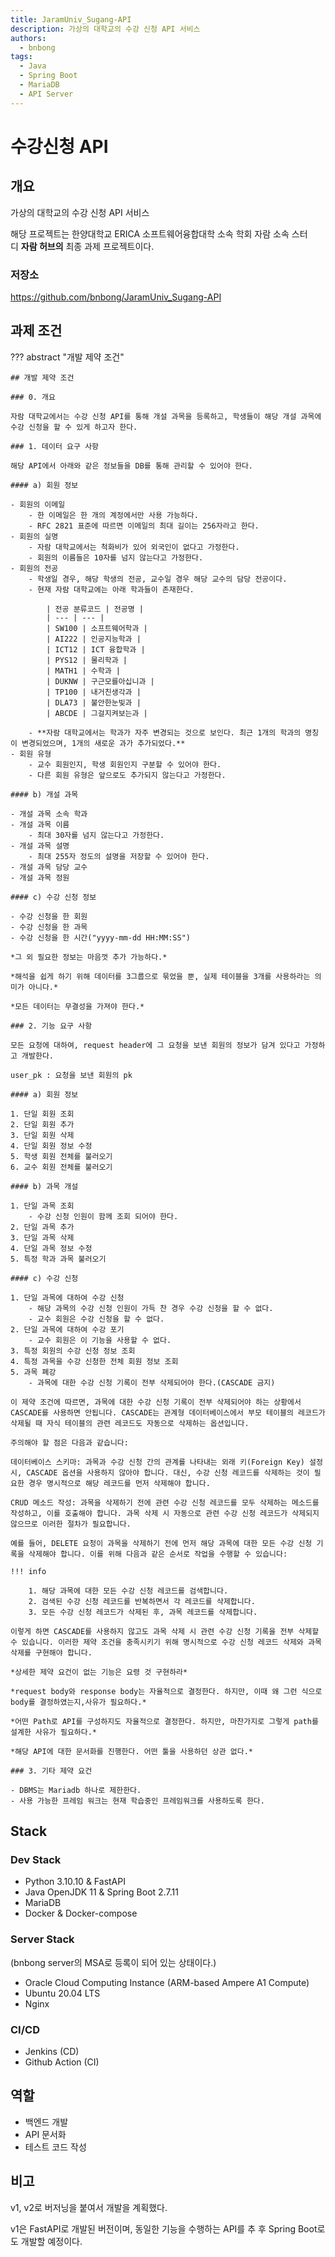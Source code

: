 ```yaml
---
title: JaramUniv_Sugang-API
description: 가상의 대학교의 수강 신청 API 서비스
authors:
  - bnbong
tags:
  - Java
  - Spring Boot
  - MariaDB
  - API Server
---
```


# 수강신청 API

## 개요

가상의 대학교의 수강 신청 API 서비스

해당 프로젝트는 한양대학교 ERICA 소프트웨어융합대학 소속 학회 자람 소속 스터디 **자람 허브의** 최종 과제 프로젝트이다.

### 저장소

<https://github.com/bnbong/JaramUniv_Sugang-API>

## 과제 조건

??? abstract "개발 제약 조건"

    ## 개발 제약 조건

    ### 0. 개요

    자람 대학교에서는 수강 신청 API를 통해 개설 과목을 등록하고, 학생들이 해당 개설 과목에 수강 신청을 할 수 있게 하고자 한다.

    ### 1. 데이터 요구 사항

    해당 API에서 아래와 같은 정보들을 DB를 통해 관리할 수 있어야 한다.

    #### a) 회원 정보

    - 회원의 이메일
        - 한 이메일은 한 개의 계정에서만 사용 가능하다.
        - RFC 2821 표준에 따르면 이메일의 최대 길이는 256자라고 한다.
    - 회원의 실명
        - 자람 대학교에서는 척화비가 있어 외국인이 없다고 가정한다.
        - 회원의 이름들은 10자를 넘지 않는다고 가정한다.
    - 회원의 전공
        - 학생일 경우, 해당 학생의 전공, 교수일 경우 해당 교수의 담당 전공이다.
        - 현재 자람 대학교에는 아래 학과들이 존재한다.

            | 전공 분류코드 | 전공명 |
            | --- | --- |
            | SW100 | 소프트웨어학과 |
            | AI222 | 인공지능학과 |
            | ICT12 | ICT 융합학과 |
            | PYS12 | 물리학과 |
            | MATH1 | 수학과 |
            | DUKNW | 구근모를아십니과 |
            | TP100 | 내거친생각과 |
            | DLA73 | 불안한눈빛과 |
            | ABCDE | 그걸지켜보는과 |

        - **자람 대학교에서는 학과가 자주 변경되는 것으로 보인다. 최근 1개의 학과의 명칭이 변경되었으며, 1개의 새로운 과가 추가되었다.**
    - 회원 유형
        - 교수 회원인지, 학생 회원인지 구분할 수 있어야 한다.
        - 다른 회원 유형은 앞으로도 추가되지 않는다고 가정한다.

    #### b) 개설 과목

    - 개설 과목 소속 학과
    - 개설 과목 이름
        - 최대 30자를 넘지 않는다고 가정한다.
    - 개설 과목 설명
        - 최대 255자 정도의 설명을 저장할 수 있어야 한다.
    - 개설 과목 담당 교수
    - 개설 과목 정원

    #### c) 수강 신청 정보

    - 수강 신청을 한 회원
    - 수강 신청을 한 과목
    - 수강 신청을 한 시간("yyyy-mm-dd HH:MM:SS")

    *그 외 필요한 정보는 마음껏 추가 가능하다.*

    *해석을 쉽게 하기 위해 데이터를 3그룹으로 묶었을 뿐, 실제 테이블을 3개를 사용하라는 의미가 아니다.*

    *모든 데이터는 무결성을 가져야 한다.*

    ### 2. 기능 요구 사항

    모든 요청에 대하여, request header에 그 요청을 보낸 회원의 정보가 담겨 있다고 가정하고 개발한다.

    user_pk : 요청을 보낸 회원의 pk

    #### a) 회원 정보

    1. 단일 회원 조회
    2. 단일 회원 추가
    3. 단일 회원 삭제
    4. 단일 회원 정보 수정
    5. 학생 회원 전체를 불러오기
    6. 교수 회원 전체를 불러오기

    #### b) 과목 개설

    1. 단일 과목 조회
        - 수강 신청 인원이 함께 조회 되어야 한다.
    2. 단일 과목 추가
    3. 단일 과목 삭제
    4. 단일 과목 정보 수정
    5. 특정 학과 과목 불러오기

    #### c) 수강 신청

    1. 단일 과목에 대하여 수강 신청
        - 해당 과목의 수강 신청 인원이 가득 찬 경우 수강 신청을 할 수 없다.
        - 교수 회원은 수강 신청을 할 수 없다.
    2. 단일 과목에 대하여 수강 포기
        - 교수 회원은 이 기능을 사용할 수 없다.
    3. 특정 회원의 수강 신청 정보 조회
    4. 특정 과목을 수강 신청한 전체 회원 정보 조회
    5. 과목 폐강
        - 과목에 대한 수강 신청 기록이 전부 삭제되어야 한다.(CASCADE 금지)

    이 제약 조건에 따르면, 과목에 대한 수강 신청 기록이 전부 삭제되어야 하는 상황에서 CASCADE를 사용하면 안됩니다. CASCADE는 관계형 데이터베이스에서 부모 테이블의 레코드가 삭제될 때 자식 테이블의 관련 레코드도 자동으로 삭제하는 옵션입니다.

    주의해야 할 점은 다음과 같습니다:

    데이터베이스 스키마: 과목과 수강 신청 간의 관계를 나타내는 외래 키(Foreign Key) 설정 시, CASCADE 옵션을 사용하지 않아야 합니다. 대신, 수강 신청 레코드를 삭제하는 것이 필요한 경우 명시적으로 해당 레코드를 먼저 삭제해야 합니다.

    CRUD 메소드 작성: 과목을 삭제하기 전에 관련 수강 신청 레코드를 모두 삭제하는 메소드를 작성하고, 이를 호출해야 합니다. 과목 삭제 시 자동으로 관련 수강 신청 레코드가 삭제되지 않으므로 이러한 절차가 필요합니다.

    예를 들어, DELETE 요청이 과목을 삭제하기 전에 먼저 해당 과목에 대한 모든 수강 신청 기록을 삭제해야 합니다. 이를 위해 다음과 같은 순서로 작업을 수행할 수 있습니다:

    !!! info

        1. 해당 과목에 대한 모든 수강 신청 레코드를 검색합니다.
        2. 검색된 수강 신청 레코드를 반복하면서 각 레코드를 삭제합니다.
        3. 모든 수강 신청 레코드가 삭제된 후, 과목 레코드를 삭제합니다.

    이렇게 하면 CASCADE를 사용하지 않고도 과목 삭제 시 관련 수강 신청 기록을 전부 삭제할 수 있습니다. 이러한 제약 조건을 충족시키기 위해 명시적으로 수강 신청 레코드 삭제와 과목 삭제를 구현해야 합니다.

    *상세한 제약 요건이 없는 기능은 요령 것 구현하라*

    *request body와 response body는 자율적으로 결정한다. 하지만, 이때 왜 그런 식으로 body를 결정하였는지,사유가 필요하다.*

    *어떤 Path로 API를 구성하지도 자율적으로 결정한다. 하지만, 마찬가지로 그렇게 path를 설계한 사유가 필요하다.*

    *해당 API에 대한 문서화를 진행한다. 어떤 툴을 사용하던 상관 없다.*

    ### 3. 기타 제약 요건

    - DBMS는 Mariadb 하나로 제한한다.
    - 사용 가능한 프레임 워크는 현재 학습중인 프레임워크를 사용하도록 한다.

## Stack

### Dev Stack

- Python 3.10.10 & FastAPI
- Java OpenJDK 11 & Spring Boot 2.7.11
- MariaDB
- Docker & Docker-compose

### Server Stack

(bnbong server의 MSA로 등록이 되어 있는 상태이다.)

- Oracle Cloud Computing Instance (ARM-based Ampere A1 Compute)
- Ubuntu 20.04 LTS
- Nginx

### CI/CD

- Jenkins (CD)
- Github Action (CI)


## 역할

- 백엔드 개발
- API 문서화
- 테스트 코드 작성

## 비고

v1, v2로 버저닝을 붙여서 개발을 계획했다.

v1은 FastAPI로 개발된 버전이며, 동일한 기능을 수행하는 API를 추 후 Spring Boot로도 개발할 예정이다.
